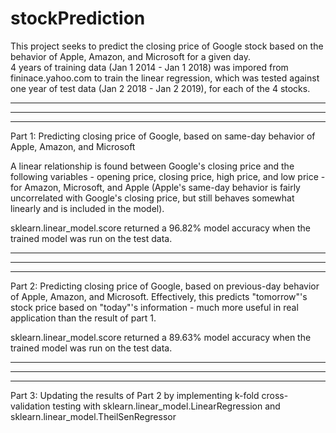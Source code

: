 # stockPrediction

This project seeks to predict the closing price of Google stock based on the behavior of Apple, Amazon, and Microsoft for a given day.  
4 years of training data (Jan 1 2014 - Jan 1 2018) was impored from fininace.yahoo.com to train the linear regression, which was tested against one year of test data (Jan 2 2018 - Jan 2 2019), for each of the 4 stocks.


--------------------------------------------------------------------
--------------------------------------------------------------------
--------------------------------------------------------------------

Part 1: Predicting closing price of Google, based on same-day behavior of Apple, Amazon, and Microsoft

A linear relationship is found between Google's closing price and the following variables - opening price, closing price, high price, and low price - for Amazon, Microsoft, and Apple (Apple's same-day behavior is fairly uncorrelated with Google's closing price, but still behaves somewhat linearly and is included in the model).

sklearn.linear_model.score returned a 96.82% model accuracy when the trained model was run on the test data.

--------------------------------------------------------------------
--------------------------------------------------------------------
--------------------------------------------------------------------

Part 2: Predicting closing price of Google, based on previous-day behavior of Apple, Amazon, and Microsoft.  Effectively, this predicts "tomorrow"'s stock price based on "today"'s information - much more useful in real application than the result of part 1.

sklearn.linear_model.score returned a 89.63% model accuracy when the trained model was run on the test data.


--------------------------------------------------------------------
--------------------------------------------------------------------
--------------------------------------------------------------------

Part 3: Updating the results of Part 2 by implementing k-fold cross-validation testing with sklearn.linear_model.LinearRegression and sklearn.linear_model.TheilSenRegressor
